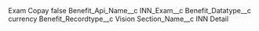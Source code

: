 <?xml version="1.0" encoding="UTF-8"?>
<CustomMetadata xmlns="http://soap.sforce.com/2006/04/metadata" xmlns:xsi="http://www.w3.org/2001/XMLSchema-instance" xmlns:xsd="http://www.w3.org/2001/XMLSchema">
    <label>Exam Copay</label>
    <protected>false</protected>
    <values>
        <field>Benefit_Api_Name__c</field>
        <value xsi:type="xsd:string">INN_Exam__c</value>
    </values>
    <values>
        <field>Benefit_Datatype__c</field>
        <value xsi:type="xsd:string">currency</value>
    </values>
    <values>
        <field>Benefit_Recordtype__c</field>
        <value xsi:type="xsd:string">Vision</value>
    </values>
    <values>
        <field>Section_Name__c</field>
        <value xsi:type="xsd:string">INN Detail</value>
    </values>
</CustomMetadata>
